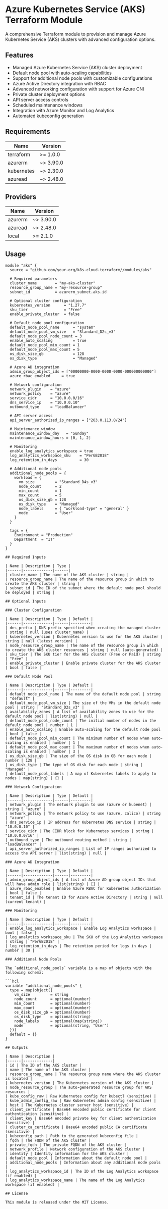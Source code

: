 # Azure Kubernetes Service (AKS) Terraform Module

A comprehensive Terraform module to provision and manage Azure Kubernetes Service (AKS) clusters with advanced configuration options.

## Features

- Managed Azure Kubernetes Service (AKS) cluster deployment
- Default node pool with auto-scaling capabilities
- Support for additional node pools with customizable configurations
- Azure Active Directory integration with RBAC
- Advanced networking configuration with support for Azure CNI
- Private cluster deployment options
- API server access controls
- Scheduled maintenance windows
- Integration with Azure Monitor and Log Analytics
- Automated kubeconfig generation

## Requirements

| Name | Version |
|------|---------|
| terraform | >= 1.0.0 |
| azurerm | ~> 3.90.0 |
| kubernetes | ~> 2.30.0 |
| azuread | ~> 2.48.0 |

## Providers

| Name | Version |
|------|---------|
| azurerm | ~> 3.90.0 |
| azuread | ~> 2.48.0 |
| local | >= 2.1.0 |

## Usage

```hcl
module "aks" {
  source = "github.com/your-org/k8s-cloud-terraform//modules/aks"

  # Required parameters
  cluster_name        = "my-aks-cluster"
  resource_group_name = "my-resource-group"
  subnet_id           = azurerm_subnet.aks.id

  # Optional cluster configuration
  kubernetes_version      = "1.27.7"
  sku_tier                = "Free"
  enable_private_cluster  = false
  
  # Default node pool configuration
  default_node_pool_name      = "system"
  default_node_pool_vm_size   = "Standard_D2s_v3"
  default_node_pool_node_count = 3
  enable_auto_scaling         = true
  default_node_pool_min_count = 1
  default_node_pool_max_count = 5
  os_disk_size_gb             = 128
  os_disk_type                = "Managed"
  
  # Azure AD integration
  admin_group_object_ids = ["00000000-0000-0000-0000-000000000000"]
  azure_rbac_enabled     = true
  
  # Network configuration
  network_plugin    = "azure"
  network_policy    = "azure"
  service_cidr      = "10.0.0.0/16"
  dns_service_ip    = "10.0.0.10"
  outbound_type     = "loadBalancer"
  
  # API server access
  api_server_authorized_ip_ranges = ["203.0.113.0/24"]
  
  # Maintenance window
  maintenance_window_day   = "Sunday"
  maintenance_window_hours = [0, 1, 2]
  
  # Monitoring
  enable_log_analytics_workspace = true
  log_analytics_workspace_sku    = "PerGB2018"
  log_retention_in_days          = 30
  
  # Additional node pools
  additional_node_pools = {
    workload = {
      vm_size         = "Standard_D4s_v3"
      node_count      = 2
      min_count       = 1
      max_count       = 5
      os_disk_size_gb = 128
      os_disk_type    = "Managed"
      node_labels     = { "workload-type" = "general" }
      mode            = "User"
    }
  }
  
  tags = {
    Environment = "Production"
    Department  = "IT"
  }
}

## Required Inputs

| Name | Description | Type |
|------|-------------|------|
| cluster_name | The name of the AKS cluster | string |
| resource_group_name | The name of the resource group in which to create the AKS cluster | string |
| subnet_id | The ID of the subnet where the default node pool should be deployed | string |

## Optional Inputs

### Cluster Configuration

| Name | Description | Type | Default |
|------|-------------|------|---------|
| dns_prefix | DNS prefix specified when creating the managed cluster | string | null (uses cluster_name) |
| kubernetes_version | Kubernetes version to use for the AKS cluster | string | null (latest version) |
| node_resource_group_name | The name of the resource group in which to create the AKS cluster resources | string | null (auto-generated) |
| sku_tier | The SKU tier for the AKS cluster (Free or Paid) | string | "Free" |
| enable_private_cluster | Enable private cluster for the AKS cluster | bool | false |

### Default Node Pool

| Name | Description | Type | Default |
|------|-------------|------|---------|
| default_node_pool_name | The name of the default node pool | string | "default" |
| default_node_pool_vm_size | The size of the VMs in the default node pool | string | "Standard_D2s_v3" |
| availability_zones | A list of availability zones to use for the default node pool | list(string) | null |
| default_node_pool_node_count | The initial number of nodes in the default node pool | number | 1 |
| enable_auto_scaling | Enable auto-scaling for the default node pool | bool | false |
| default_node_pool_min_count | The minimum number of nodes when auto-scaling is enabled | number | 1 |
| default_node_pool_max_count | The maximum number of nodes when auto-scaling is enabled | number | 3 |
| os_disk_size_gb | The size of the OS disk in GB for each node | number | 128 |
| os_disk_type | The type of OS disk for each node | string | "Managed" |
| default_node_pool_labels | A map of Kubernetes labels to apply to nodes | map(string) | {} |

### Network Configuration

| Name | Description | Type | Default |
|------|-------------|------|---------|
| network_plugin | The network plugin to use (azure or kubenet) | string | "azure" |
| network_policy | The network policy to use (azure, calico) | string | "azure" |
| dns_service_ip | IP address for Kubernetes DNS service | string | "10.0.0.10" |
| service_cidr | The CIDR block for Kubernetes services | string | "10.0.0.0/16" |
| outbound_type | The outbound routing method | string | "loadBalancer" |
| api_server_authorized_ip_ranges | List of IP ranges authorized to access the API server | list(string) | null |

### Azure AD Integration

| Name | Description | Type | Default |
|------|-------------|------|---------|
| admin_group_object_ids | A list of Azure AD group object IDs that will have admin role | list(string) | [] |
| azure_rbac_enabled | Enable Azure RBAC for Kubernetes authorization | bool | false |
| tenant_id | The tenant ID for Azure Active Directory | string | null (current tenant) |

### Monitoring

| Name | Description | Type | Default |
|------|-------------|------|---------|
| enable_log_analytics_workspace | Enable Log Analytics workspace | bool | false |
| log_analytics_workspace_sku | The SKU of the Log Analytics workspace | string | "PerGB2018" |
| log_retention_in_days | The retention period for logs in days | number | 30 |

### Additional Node Pools

The `additional_node_pools` variable is a map of objects with the following schema:

```hcl
variable "additional_node_pools" {
  type = map(object({
    vm_size         = string
    node_count      = optional(number)
    min_count       = optional(number)
    max_count       = optional(number)
    os_disk_size_gb = optional(number)
    os_disk_type    = optional(string)
    node_labels     = optional(map(string))
    mode            = optional(string, "User")
  }))
  default = {}
}

## Outputs

| Name | Description |
|------|-------------|
| id | The ID of the AKS cluster |
| name | The name of the AKS cluster |
| resource_group_name | The resource group name where the AKS cluster is located |
| kubernetes_version | The Kubernetes version of the AKS cluster |
| node_resource_group | The auto-generated resource group for AKS resources |
| kube_config_raw | Raw Kubernetes config for kubectl (sensitive) |
| kube_admin_config_raw | Raw Kubernetes admin config (sensitive) |
| host | The Kubernetes cluster server host (sensitive) |
| client_certificate | Base64 encoded public certificate for client authentication (sensitive) |
| client_key | Base64 encoded private key for client authentication (sensitive) |
| cluster_ca_certificate | Base64 encoded public CA certificate (sensitive) |
| kubeconfig_path | Path to the generated kubeconfig file |
| fqdn | The FQDN of the AKS cluster |
| private_fqdn | The private FQDN of the AKS cluster |
| network_profile | Network configuration of the AKS cluster |
| identity | Identity information for the AKS cluster |
| default_node_pool | Information about the default node pool |
| additional_node_pools | Information about any additional node pools |
| log_analytics_workspace_id | The ID of the Log Analytics workspace (if enabled) |
| log_analytics_workspace_name | The name of the Log Analytics workspace (if enabled) |

## License

This module is released under the MIT License.